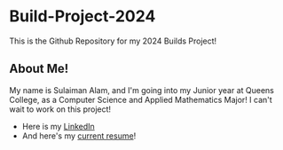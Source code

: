 # Build-Project-2024
This is the Github Repository for my 2024 Builds Project!

## About Me!
My name is Sulaiman Alam, and I'm going into my Junior year at Queens College, as a Computer Science and Applied Mathematics Major! I can't wait to work on this project!
- Here is my [LinkedIn](https://www.linkedin.com/in/sulaiman-alam-500809218/)
- And here's my [current resume](https://docs.google.com/document/d/1JnossXZEZPVnLErQpyMF6qiKD990J2nWB8-mnb5RmIY/edit?usp=sharing)!
